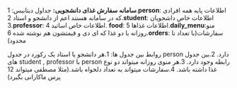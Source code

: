 **سامانه سفارش غذای دانشجویی:**
  جداول دیتابیس:
    1.**person**: اطلاعات پایه همه افرادی که در سامانه هستند اعم از دانشجو و استاد
    2.**student**: اطلاعات خاص داشجویان
    3.**professor**: اطلاعات خاص اساتید
    4. **food**: اطلاعات غذاها
    5.**daily_menu**:منو روزانه با دو غذا که ای دی و قیمتشون هم نوشته شده
    6.**orders**: سفارشات(با تعداد نا محدود)

  روابط بین جدول ها:
    1.هر دانشجو یا استاد یک رکورد در جدول person دارد.
    2.بین جدول های student , professor با person رابطه وجود دارد. 
    3.هر منوی روزانه میتواند دو نوع غذا داشته باشد.
    4.سفارشات میتواند به تعداد دلخواه باشد.(مثلا مصطفی میتواند 12 پرس ماکارانی بگیرد)
  
